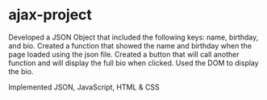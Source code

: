 # ajax-project

Developed a JSON Object that included the following keys: name, birthday, and bio. Created a function that showed the name and birthday when the page loaded using the json file. Created a button that will call another function and will display the full bio when clicked. Used the DOM to display the bio.

Implemented JSON, JavaScript, HTML & CSS
